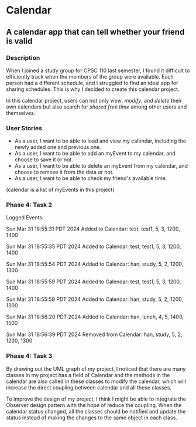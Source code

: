 # Calendar

## A calendar app that can tell whether your friend is valid

### Description
When I joined a study group for CPSC 110 last semester, I found it 
difficult to efficiently track when the members of the group were
available. Each person had a different schedule, and I struggled to
find an ideal app for sharing schedules. This is why I decided to 
create this calendar project. 

In this calendar project, users can not only *view*, *modify*, and *delete* 
their own calendars but also search for *shared free time* among other
users and themselves.


### User Stories
- As a user, I want to be able to load and view my calendar, including the newly added one and previous one.
- As a user, I want to be able to add an myEvent to my calendar, and choose to save it or not.
- As a user, I want to be able to delete an myEvent from my calendar, and choose to remove it from the data or not.
- As a user, I want to be able to check my friend's available time.

(calendar is a list of myEvents in this project)

### Phase 4: Task 2
Logged Events:

Sun Mar 31 18:55:31 PDT 2024
Added to Calendar: test, test1, 5, 3, 1200, 1400

Sun Mar 31 18:55:35 PDT 2024
Added to Calendar: test, test1, 5, 3, 1200, 1400

Sun Mar 31 18:55:54 PDT 2024
Added to Calendar: han, study, 5, 2, 1200, 1300

Sun Mar 31 18:55:59 PDT 2024
Added to Calendar: test, test1, 5, 3, 1200, 1400

Sun Mar 31 18:55:59 PDT 2024
Added to Calendar: han, study, 5, 2, 1200, 1300

Sun Mar 31 18:56:20 PDT 2024
Added to Calendar: han, lunch, 4, 5, 1400, 1500

Sun Mar 31 18:56:39 PDT 2024
Removed from Calendar: han, study, 5, 2, 1200, 1300

### Phase 4: Task 3
By drawing out the UML graph of my project, I noticed that there are many classes in my project has a field of Calendar
and the methods in the calendar are also called in these classes to modify the calendar, which will increase the direct
coupling between calendar and all these classes.

To improve the design of my project, I think I might be able to integrate the Observer design pattern with the hope of 
reduce the coupling. When the calendar status changed, all the classes should be notified and update the status instead
of making the changes to the same object in each class.